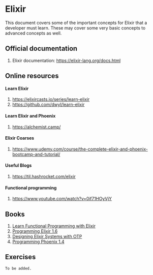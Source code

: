 # Elixir

This document covers some of the important concepts for Elixir that a developer must learn. These may cover some very basic concepts to advanced concepts as well.

## Official documentation

1. Elixir documentation: https://elixir-lang.org/docs.html

## Online resources

#### Learn Elixir

1. https://elixircasts.io/series/learn-elixir
1. https://github.com/dwyl/learn-elixir

#### Learn Elixir and Phoenix

1. https://alchemist.camp/

#### Elixir Coarses

1. https://www.udemy.com/course/the-complete-elixir-and-phoenix-bootcamp-and-tutorial/

#### Useful Blogs

1. https://til.hashrocket.com/elixir

#### Functional programming

1. https://www.youtube.com/watch?v=0if71HOyVjY

## Books

1. [Learn Functional Programming with Elixir](https://pragprog.com/titles/cdc-elixir/learn-functional-programming-with-elixir/)
1. [Programming Elixir 1.6](https://pragprog.com/titles/elixir16/programming-elixir-1-6/)
1. [Designing Elixir Systems with OTP](https://pragprog.com/titles/jgotp/designing-elixir-systems-with-otp/)
1. [Programming Phoenix 1.4](https://pragprog.com/titles/phoenix14/programming-phoenix-1-4/)

## Exercises

`To be added.`
